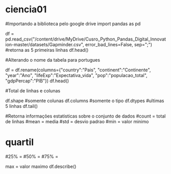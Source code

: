 # ciencia01
#Importando a biblioteca pelo google drive
import pandas as pd

df = pd.read_csv("/content/drive/MyDrive/Cusro_Python_Pandas_Digital_Innovation-master/datasets/Gapminder.csv", error_bad_lines=False, sep=";")
#retorna as 5 primeiras linhas
df.head()

#Alterando o nome da tabela para portugues

df = df.rename(columns={"country":"Pais", "continent":"Continente", "year":"Ano", "lifeExp":"Expectativa_vida", "pop":"populacao_total", "gdpPercap":"PIB"})
df.head()

#Total de linhas e colunas

df.shape
#somente colunas
df.columns
#somente o tipo
df.dtypes
#ultimas 5 linhas
df.tail()

#Retorna informações estatisticas sobre o conjunto de dados
#count = total de linhas
#mean = media
#std = desvio padrao
#min = valor minimo
#  quartil
#25% =
#50% =
#75% = 

max = valor maximo
df.describe()


